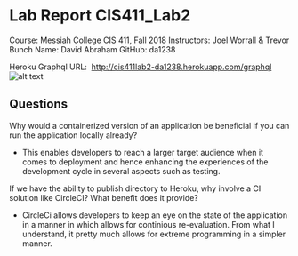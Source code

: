 # Lab Report CIS411_Lab2

Course: Messiah College CIS 411, Fall 2018
Instructors: Joel Worrall & Trevor Bunch
Name: David Abraham
GitHub: da1238


Heroku Graphql URL:  http://cis411lab2-da1238.herokuapp.com/graphql
![alt text](https://github.com/da1238/cis411_lab2/labreports/Screen_Shot_2018-11-26_at_2.58.39_PM.png?raw=true)

## Questions

Why would a containerized version of an application be beneficial if you can run the application locally already?

- This enables developers to reach a larger target audience when it comes to deployment and hence enhancing the experiences of the development cycle in several aspects such as testing.

If we have the ability to publish directory to Heroku, why involve a CI solution like CircleCI? What benefit does it provide?

- CircleCi allows developers to keep an eye on the state of the application in a manner in which allows for continious re-evaluation. From what I understand, it pretty much allows for extreme programming in a simpler manner.
